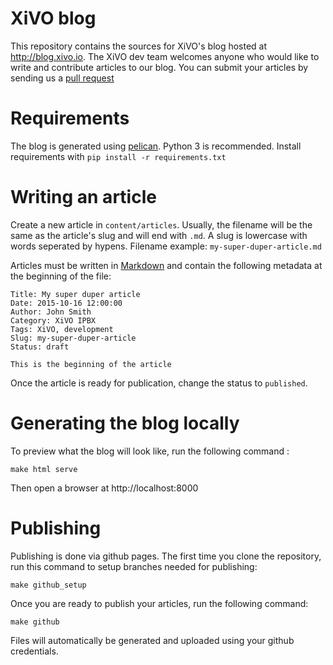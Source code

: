 XiVO blog
=========

This repository contains the sources for XiVO's blog hosted at http://blog.xivo.io.  The XiVO dev
team welcomes anyone who would like to write and contribute articles to our blog. You can submit
your articles by sending us a [pull request](https://help.github.com/articles/using-pull-requests)

Requirements
============

The blog is generated using [pelican](http://blog.getpelican.com). Python 3 is recommended. Install
requirements with ```pip install -r requirements.txt```

Writing an article
==================

Create a new article in ```content/articles```. Usually, the filename will be the same as the
article's slug and will end with ```.md```. A slug is lowercase with words seperated by hypens.
Filename example: ```my-super-duper-article.md```

Articles must be written in [Markdown](https://en.wikipedia.org/wiki/Markdown) and contain the
following metadata at the beginning of the file:

    Title: My super duper article
    Date: 2015-10-16 12:00:00
    Author: John Smith
    Category: XiVO IPBX
    Tags: XiVO, development
    Slug: my-super-duper-article
    Status: draft

    This is the beginning of the article

Once the article is ready for publication, change the status to ```published```.

Generating the blog locally
===========================

To preview what the blog will look like, run the following command :

    make html serve

Then open a browser at http://localhost:8000

Publishing 
==========

Publishing is done via github pages. The first time you clone the repository, run this command
to setup branches needed for publishing:

    make github_setup

Once you are ready to publish your articles, run the following command:

    make github

Files will automatically be generated and uploaded using your github credentials.
